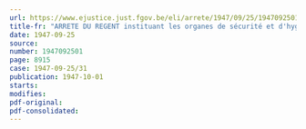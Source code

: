 ```yaml
---
url: https://www.ejustice.just.fgov.be/eli/arrete/1947/09/25/1947092501/justel
title-fr: "ARRETE DU REGENT instituant les organes de sécurité et d'hygiène dans les mines, minières et carrières souterraines"
date: 1947-09-25
source:
number: 1947092501
page: 8915
case: 1947-09-25/31
publication: 1947-10-01
starts:
modifies:
pdf-original:
pdf-consolidated:
---
```



